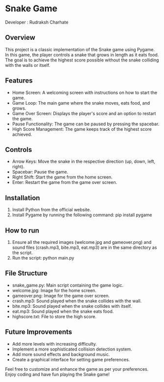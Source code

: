 # Snake Game
Developer :  Rudraksh Charhate

## Overview
This project is a classic implementation of the Snake game using Pygame. In this game, the player controls a snake that grows in length as it eats food. The goal is to achieve the highest score possible without the snake colliding with the walls or itself.

## Features
<ul>
  <li>Home Screen: A welcoming screen with instructions on how to start the game.</li>
  <li>Game Loop: The main game where the snake moves, eats food, and grows.</li>
  <li>Game Over Screen: Displays the player's score and an option to restart the game.</li>
  <li>Pause Functionality: The game can be paused by pressing the spacebar.</li>
  <li>High Score Management: The game keeps track of the highest score achieved.</li>
</ul>

## Controls
<ul>
  <li>Arrow Keys: Move the snake in the respective direction (up, down, left, right).</li>
  <li>Spacebar: Pause the game.</li>
  <li>Right Shift: Start the game from the home screen.</li>
  <li>Enter: Restart the game from the game over screen.</li>
</ul>

## Installation
1. Install Python from the official website.
2. Install Pygame by running the following command: pip install pygame

## How to run
1. Ensure all the required images (welcome.jpg and gameover.png) and sound files (crash.mp3, bite.mp3, eat.mp3) are in the same directory as the script.
2. Run the script: python main.py

## File Structure
<ul>
  <li>snake_game.py: Main script containing the game logic.</li>
  <li>welcome.jpg: Image for the home screen.</li>
  <li>gameover.png: Image for the game over screen.</li>
  <li>crash.mp3: Sound played when the snake collides with the wall.</li>
  <li>bite.mp3: Sound played when the snake collides with itself.</li>
  <li>eat.mp3: Sound played when the snake eats food.</li>
  <li>highscore.txt: File to store the high score.</li>
</ul>

## Future Improvements
<ul>
  <li>Add more levels with increasing difficulty.</li>
  <li>Implement a more sophisticated collision detection system.</li>
  <li>Add more sound effects and background music.</li>
  <li>Create a graphical interface for setting game preferences.</li>
</ul>

Feel free to customize and enhance the game as per your preferences. Enjoy coding and have fun playing the Snake game!
